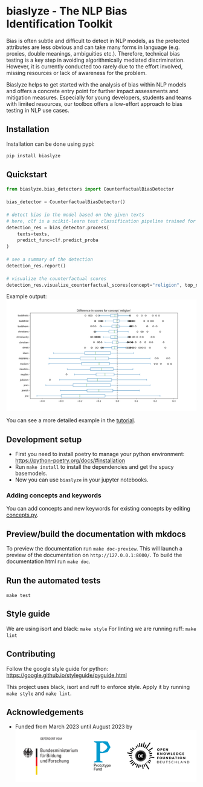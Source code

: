 # biaslyze - The NLP Bias Identification Toolkit

Bias is often subtle and difficult to detect in NLP models, as the protected attributes are less obvious and can take many forms in language (e.g. proxies, double meanings, ambiguities etc.). Therefore, technical bias testing is a key step in avoiding algorithmically mediated discrimination. However, it is currently conducted too rarely due to the effort involved, missing resources or lack of awareness for the problem.

Biaslyze helps to get started with the analysis of bias within NLP models and offers a concrete entry point for further impact assessments and mitigation measures. Especially for young developers, students and teams with limited resources, our toolbox offers a low-effort approach to bias testing in NLP use cases.

## Installation

Installation can be done using pypi:
```bash
pip install biaslyze
```

## Quickstart

```python
from biaslyze.bias_detectors import CounterfactualBiasDetector

bias_detector = CounterfactualBiasDetector()

# detect bias in the model based on the given texts
# here, clf is a scikit-learn text classification pipeline trained for a binary classification task
detection_res = bias_detector.process(
    texts=texts,
    predict_func=clf.predict_proba
)

# see a summary of the detection
detection_res.report()

# visualize the counterfactual scores
detection_res.visualize_counterfactual_scores(concept="religion", top_n=10)
```

Example output:
![](resources/hatespeech_dl_scores_religion.png)


You can see a more detailed example in the [tutorial](tutorials/tutorial-toxic-comments/).


## Development setup

- First you need to install poetry to manage your python environment: https://python-poetry.org/docs/#installation
- Run `make install` to install the dependencies and get the spacy basemodels.
- Now you can use `biaslyze` in your jupyter notebooks.


### Adding concepts and keywords

You can add concepts and new keywords for existing concepts by editing [concepts.py](https://github.com/biaslyze-dev/biaslyze/blob/keyword-based-targeted-lime/biaslyze/concepts.py).

## Preview/build the documentation with mkdocs

To preview the documentation run `make doc-preview`. This will launch a preview of the documentation on `http://127.0.0.1:8000/`.
To build the documentation html run `make doc`.


## Run the automated tests

`make test`


## Style guide

We are using isort and black: `make style`
For linting we are running ruff: `make lint`

## Contributing

Follow the google style guide for python: https://google.github.io/styleguide/pyguide.html

This project uses black, isort and ruff to enforce style. Apply it by running `make style` and `make lint`.

## Acknowledgements

* Funded from March 2023 until August 2023 by ![logos of the "Bundesministerium für Bildung und Forschung", Prodotype Fund and OKFN-Deutschland](resources/pf_funding_logos.svg)

